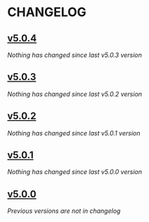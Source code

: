 # CHANGELOG

## [v5.0.4](https://github.com/softspring/components/releases/tag/v5.0.4)

*Nothing has changed since last v5.0.3 version*

## [v5.0.3](https://github.com/softspring/components/releases/tag/v5.0.3)

*Nothing has changed since last v5.0.2 version*

## [v5.0.2](https://github.com/softspring/components/releases/tag/v5.0.2)

*Nothing has changed since last v5.0.1 version*

## [v5.0.1](https://github.com/softspring/components/releases/tag/v5.0.1)

*Nothing has changed since last v5.0.0 version*

## [v5.0.0](https://github.com/softspring/components/releases/tag/v5.0.0)

*Previous versions are not in changelog*
